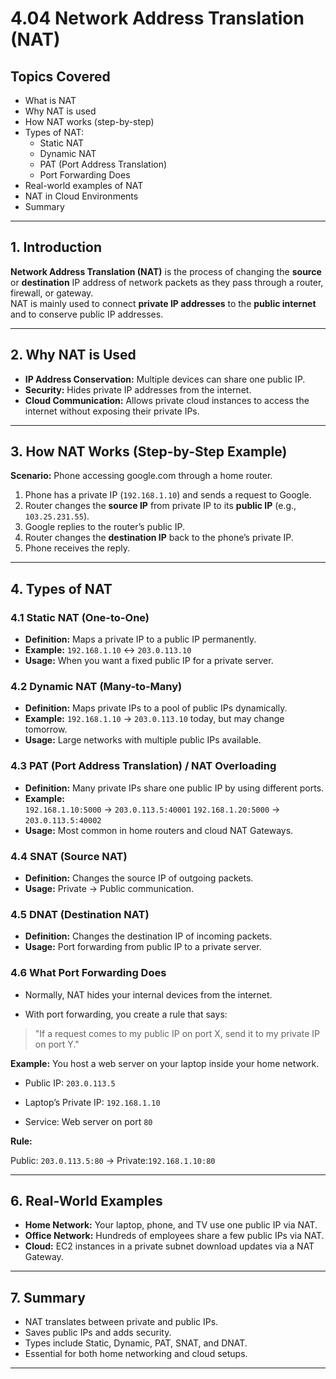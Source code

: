 # 4.04 Network Address Translation (NAT)

##  Topics Covered
- What is NAT
- Why NAT is used
- How NAT works (step-by-step)
- Types of NAT:
  - Static NAT
  - Dynamic NAT
  - PAT (Port Address Translation)
  - Port Forwarding Does
- Real-world examples of NAT
- NAT in Cloud Environments
- Summary

---

## 1. Introduction
**Network Address Translation (NAT)** is the process of changing the **source** or **destination** IP address of network packets as they pass through a router, firewall, or gateway.  
NAT is mainly used to connect **private IP addresses** to the **public internet** and to conserve public IP addresses.

---

## 2. Why NAT is Used
- **IP Address Conservation:** Multiple devices can share one public IP.
- **Security:** Hides private IP addresses from the internet.
- **Cloud Communication:** Allows private cloud instances to access the internet without exposing their private IPs.

---

## 3. How NAT Works (Step-by-Step Example)
**Scenario:** Phone accessing google.com through a home router.
1. Phone has a private IP (`192.168.1.10`) and sends a request to Google.
2. Router changes the **source IP** from private IP to its **public IP** (e.g., `103.25.231.55`).
3. Google replies to the router’s public IP.
4. Router changes the **destination IP** back to the phone’s private IP.
5. Phone receives the reply.

---

## 4. Types of NAT

### 4.1 Static NAT (One-to-One)
- **Definition:** Maps a private IP to a public IP permanently.
- **Example:** `192.168.1.10` ↔ `203.0.113.10`
- **Usage:** When you want a fixed public IP for a private server.

### 4.2 Dynamic NAT (Many-to-Many)
- **Definition:** Maps private IPs to a pool of public IPs dynamically.
- **Example:** `192.168.1.10` → `203.0.113.10` today, but may change tomorrow.
- **Usage:** Large networks with multiple public IPs available.

### 4.3 PAT (Port Address Translation) / NAT Overloading
- **Definition:** Many private IPs share one public IP by using different ports.
- **Example:**  
`192.168.1.10:5000` → `203.0.113.5:40001`
`192.168.1.20:5000` → `203.0.113.5:40002`
- **Usage:** Most common in home routers and cloud NAT Gateways.

### 4.4 SNAT (Source NAT)
- **Definition:** Changes the source IP of outgoing packets.
- **Usage:** Private → Public communication.

### 4.5 DNAT (Destination NAT)
- **Definition:** Changes the destination IP of incoming packets.
- **Usage:** Port forwarding from public IP to a private server.

### 4.6 What Port Forwarding Does

- Normally, NAT hides your internal devices from the internet.

- With port forwarding, you create a rule that says:

> "If a request comes to my public IP on port X, send it to my private IP on port Y."

**Example:**
You host a web server on your laptop inside your home network.

- Public IP: `203.0.113.5`

- Laptop’s Private IP: `192.168.1.10`

- Service: Web server on port `80`

**Rule:**

Public: `203.0.113.5:80` → Private:`192.168.1.10:80`


---

## 6. Real-World Examples
- **Home Network:** Your laptop, phone, and TV use one public IP via NAT.
- **Office Network:** Hundreds of employees share a few public IPs via NAT.
- **Cloud:** EC2 instances in a private subnet download updates via a NAT Gateway.

---

## 7. Summary
- NAT translates between private and public IPs.
- Saves public IPs and adds security.
- Types include Static, Dynamic, PAT, SNAT, and DNAT.
- Essential for both home networking and cloud setups.

---
